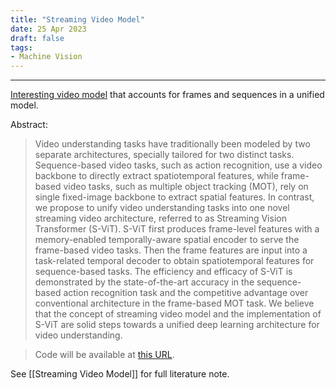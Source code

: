 ```yaml
---
title: "Streaming Video Model"
date: 25 Apr 2023
draft: false
tags:
- Machine Vision
---
```

---

[Interesting video model](https://arxiv.org/abs/2303.17228#) that accounts for frames and sequences in a unified model. 

Abstract:

> Video understanding tasks have traditionally been modeled by two separate architectures, specially tailored for two distinct tasks. Sequence-based video tasks, such as action recognition, use a video backbone to directly extract spatiotemporal features, while frame-based video tasks, such as multiple object tracking (MOT), rely on single fixed-image backbone to extract spatial features. In contrast, we propose to unify video understanding tasks into one novel streaming video architecture, referred to as Streaming Vision Transformer (S-ViT). S-ViT first produces frame-level features with a memory-enabled temporally-aware spatial encoder to serve the frame-based video tasks. Then the frame features are input into a task-related temporal decoder to obtain spatiotemporal features for sequence-based tasks. The efficiency and efficacy of S-ViT is demonstrated by the state-of-the-art accuracy in the sequence-based action recognition task and the competitive advantage over conventional architecture in the frame-based MOT task. We believe that the concept of streaming video model and the implementation of S-ViT are solid steps towards a unified deep learning architecture for video understanding. 

> Code will be available at [this URL](https://github.com/yuzhms/Streaming-Video-Model).

See [[Streaming Video Model]] for full literature note.
